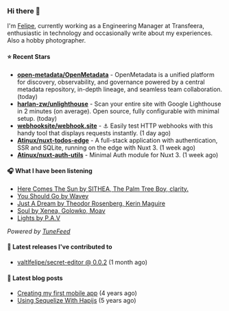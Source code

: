### Hi there 👋

I'm [Felipe](https://felipevm.com), currently working as a Engineering Manager at Transfeera, enthusiastic in technology and occasionally write about my experiences. Also a hobby photographer.

#### ⭐ Recent Stars
- **[open-metadata/OpenMetadata](https://github.com/open-metadata/OpenMetadata)** - OpenMetadata is a unified platform for discovery, observability, and governance powered by a central metadata repository, in-depth lineage, and seamless team collaboration. (today)
- **[harlan-zw/unlighthouse](https://github.com/harlan-zw/unlighthouse)** - Scan your entire site with Google Lighthouse in 2 minutes (on average). Open source, fully configurable with minimal setup. (today)
- **[webhooksite/webhook.site](https://github.com/webhooksite/webhook.site)** - ⚓️ Easily test HTTP webhooks with this handy tool that displays requests instantly. (1 day ago)
- **[Atinux/nuxt-todos-edge](https://github.com/Atinux/nuxt-todos-edge)** - A full-stack application with authentication, SSR and SQLite, running on the edge with Nuxt 3. (1 week ago)
- **[Atinux/nuxt-auth-utils](https://github.com/Atinux/nuxt-auth-utils)** - Minimal Auth module for Nuxt 3. (1 week ago)

#### 🎧 What I have been listening
- [Here Comes The Sun by SITHEA, The Palm Tree Boy, clarity.](https://open.spotify.com/track/08bxp2Z6aASsZHINQ5tanv)
- [You Should Go by Wavey](https://open.spotify.com/track/599h2dSNYPXwpEqEtYXnvl)
- [Just A Dream by Theodor Rosenberg, Kerin Maguire](https://open.spotify.com/track/4n6o35LjL6miKNol17a383)
- [Soul by Xenea, Golowko, Moav](https://open.spotify.com/track/2jJbQ686CTPrQRPLXev28T)
- [Lights by P.A.V](https://open.spotify.com/track/2BjLg9AE6mnRi3w1XomfUh)

_Powered by [TuneFeed](https://tunefeed.app?ref=valtlfelipe-gh-profile)_ 

#### 🚀 Latest releases I've contributed to


- [valtlfelipe/secret-editor @ 0.0.2](https://github.com/valtlfelipe/secret-editor/releases/tag/0.0.2) (1 month ago)

#### 📄 Latest blog posts
- [Creating my first mobile app](https://felipevm.com/posts/creating-my-first-mobile-app/) (4 years ago)
- [Using Sequelize With Hapijs](https://felipevm.com/posts/using-sequelize-with-hapijs/) (5 years ago)
